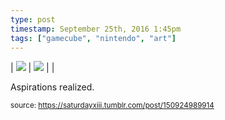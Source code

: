 ```yaml
---
type: post
timestamp: September 25th, 2016 1:45pm
tags: ["gamecube", "nintendo", "art"]
---
```


| <img src="https://saturdayxiii.github.io/media/150924989914_1.jpg"/> | <img src="https://saturdayxiii.github.io/media/150924989914_2.jpg"/> |  | 

Aspirations realized.
 
      
      
  
<small>source: https://saturdayxiii.tumblr.com/post/150924989914</small>